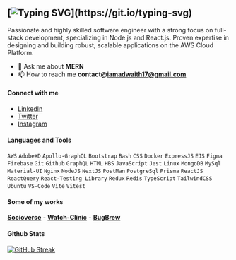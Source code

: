 ## [![Typing SVG](https://readme-typing-svg.herokuapp.com?font=Architects+Daughter&color=7AF79A&size=30&lines=Hey+👋,+I'm+Adwaith+Athman!;I'm+a+MERN+Stack+Developer...;)](https://git.io/typing-svg) 

Passionate and highly skilled software engineer with a strong focus on full-stack development, specializing in Node.js and React.js. Proven expertise in designing and building robust, scalable applications on the AWS Cloud Platform.

- 💬 Ask me about **MERN**
- 📫 How to reach me **contact@iamadwaith17@gmail.com**

#### Connect with me
- [LinkedIn](https://www.linkedin.com/in/adwaith-athman/)
- [Twitter](https://twitter.com/Adwaith_17)
- [Instagram](https://www.instagram.com/adwaith_athman_17/)

#### Languages and Tools 

`AWS` `AdobeXD` `Apollo-GraphQL` `Bootstrap` `Bash` `CSS` `Docker` `ExpressJS` `EJS` `Figma` `Firebase` `Git` `Github` `GraphQL` `HTML` `HBS` `JavaScript` `Jest` `Linux` `MongoDB` `MySql` `Material-UI` `Nginx` `NodeJS` `NextJS` `PostMan` `PostgreSql` `Prisma` `ReactJS` `ReactQuery` `React-Testing Library` `Redux` `Redis` `TypeScript` `TailwindCSS` `Ubuntu` `VS-Code` `Vite` `Vitest`

#### Some of my works

[**Socioverse**](https://socioverse.online/) -
[**Watch-Clinic**](https://watchclinic.tech/) -
[**BugBrew**](https://bug-brew-issue-tracker.vercel.app/)

#### Github Stats

[![GitHub Streak](https://github-readme-streak-stats.herokuapp.com?user=AdwaithAthman&theme=tokyonight&hide_border=true)](https://git.io/streak-stats)
